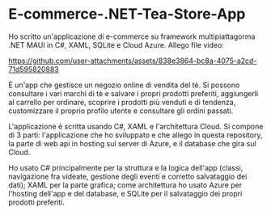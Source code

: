 # E-commerce-.NET-Tea-Store-App

Ho scritto un'applicazione di e-commerce su framework multipiattagorma .NET MAUI in C#, XAML, SQLite e Cloud Azure. 
Allego file video: 

https://github.com/user-attachments/assets/838e3864-bc8a-4075-a2cd-71d595820883

È un'app che gestisce un negozio online di vendita del tè. Si possono consultare i vari marchi di tè e salvare i propri prodotti preferiti, aggiungerli al carrello per ordinare, scoprire i prodotti più venduti e di tendenza, customizzare il proprio profilo utente e consultare gli ordini passati.

L'applicazione è scritta usando C#, XAML e l'architettura Cloud. Si compone di 3 parti: l'applicazione che ho sviluppato e che allego in questa repository, la parte di web api in hosting sul server di Azure, e il database che gira sul Cloud.

Ho usato C# principalmente per la struttura e la logica dell'app (classi, navigazione fra videate, gestione degli eventi e corretto salvataggio dei dati); XAML per la parte grafica; come architettura ho usato Azure per l'hosting dell'app e del database, e SQLite per il salvataggio dei propri prodotti preferiti.
